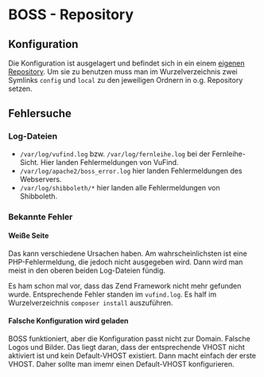 # BOSS - Repository

## Konfiguration

Die Konfiguration ist ausgelagert und befindet sich in ein einem [eigenen Repository](https://git.bsz-bw.de/verbund/boss-config). Um sie zu benutzen muss man im Wurzelverzeichnis zwei Symlinks `config` und `local` zu den jeweiligen Ordnern in o.g. Repository setzen. 

## Fehlersuche

### Log-Dateien

* `/var/log/vufind.log` bzw. `/var/log/fernleihe.log` bei der Fernleihe-Sicht. Hier landen Fehlermeldungen von VuFind. 
* `/var/log/apache2/boss_error.log` hier landen Fehlermeldungen des Webservers. 
* `/var/log/shibboleth/*` hier landen alle Fehlermeldungen von Shibboleth. 

### Bekannte Fehler

#### Weiße Seite

Das kann verschiedene Ursachen haben. Am wahrscheinlichsten ist eine PHP-Fehlermeldung, die jedoch nicht ausgegeben wird. Dann wird man meist in den oberen beiden Log-Dateien fündig.

Es ham schon mal vor, dass das Zend Framework nicht mehr gefunden wurde. Entsprechende Fehler standen im `vufind.log`. Es half im Wurzelverzeichnis `composer install` auszuführen. 

#### Falsche Konfiguration wird geladen

BOSS funktioniert, aber die Konfiguration passt nicht zur Domain. Falsche Logos und Bilder. Das liegt daran, dass der entsprechende VHOST nicht aktiviert ist und kein Default-VHOST existiert. Dann macht einfach der erste VHOST. Daher sollte man imemr einen Default-VHOST konfigurieren. 


